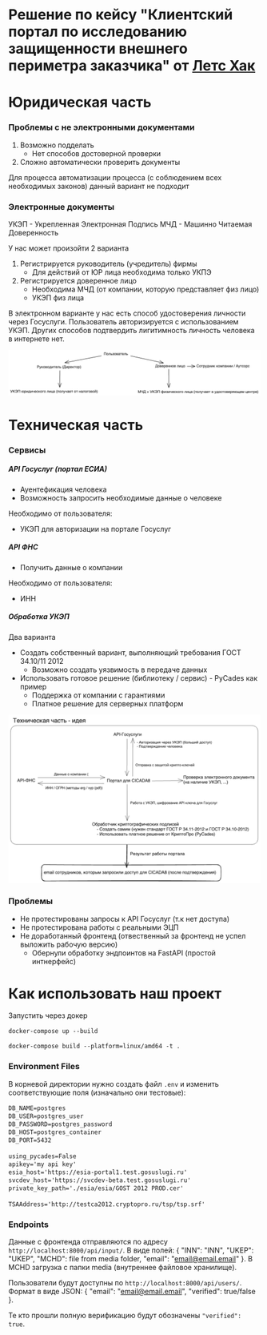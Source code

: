 # Решение по кейсу "Клиентский портал по исследованию защищенности внешнего периметра заказчика" от [Летс Хак](https://летсхак.хакатоны.рус/)

# Юридическая часть

### Проблемы с не электронными документами

1. Возможно подделать
    - Нет способов достоверной проверки
2. Сложно автоматически проверить документы

Для процесса автоматизации процесса (с соблюдением всех необходимых законов) данный вариант не подходит

### Электронные документы

УКЭП - Укрепленная Электронная Подпись
МЧД - Машинно Читаемая Доверенность

У нас может произойти 2 варианта

1. Регистрируется руководитель (учредитель) фирмы
    - Для действий от ЮР лица необходима только УКПЭ
2. Регистрируется доверенное лицо
    - Необходима МЧД (от компании, которую представляет физ лицо)
    - УКЭП физ лица

В электронном варианте у нас есть способ удостоверения личности через Госуслуги. Пользователь авторизируется с
использованием УКЭП. Других способов подтвердить лигитимность личность человека в интернете нет.

![sad](/resources/user_types.png)

# Техническая часть

### Сервисы

##### API Госуслуг (портал ЕСИА)

- Ауентефикация человека
- Возможность запросить необходимые данные о человеке

Необходимо от пользователя:

- УКЭП для авторизации на портале Госуслуг

##### API ФНС

- Получить данные о компании

Необходимо от пользователя:

- ИНН

##### Обработка УКЭП

Два варианта

- Создать собственный вариант, выполняющий требования ГОСТ 34.10/11 2012
    - Возможно создать уязвимость в передаче данных
- Использовать готовое решение (библиотеку / сервис) - PyCades как пример
    - Поддержка от компании с гарантиями
    - Платное решение для серверных платформ

![sad](/resources/api_ideas.png)

### Проблемы

- Не протестированы запросы к API Госуслуг (т.к нет доступа)
- Не протестирована работы с реальными ЭЦП
- Не доработанный фронтенд (отвественный за фронтенд не успел выложить рабочую версию)
  - Обернули обработку эндпоинтов на FastAPI (простой интнерфейс)



# Как использовать наш проект

Запустить через докер

```commandline
docker-compose up --build
```

```commandline
docker-compose build --platform=linux/amd64 -t .
```

### Environment Files

В корневой директории нужно создать файл `.env` и изменить соответствующие поля (изначально они тестовые):
```
DB_NAME=postgres
DB_USER=postgres_user
DB_PASSWORD=postgres_password
DB_HOST=postgres_container
DB_PORT=5432

using_pycades=False
apikey='my api key'
esia_host='https://esia-portal1.test.gosuslugi.ru'
svcdev_host='https://svcdev-beta.test.gosuslugi.ru'
private_key_path='./esia/esia/GOST 2012 PROD.cer'

TSAAddress='http://testca2012.cryptopro.ru/tsp/tsp.srf'
```

### Endpoints

Данные с фронтенда отправляются по адресу `http://localhost:8000/api/input/`. 
В виде полей: { "INN": "INN", "UKEP": "UKEP", "MCHD": file from media folder, "email": "email@email.email" }.
В MCHD загрузка с папки media (внутреннее файловое хранилище).

Пользователи будут доступны по `http://localhost:8000/api/users/`.
Формат в виде JSON:
{ "email": "email@email.email", "verified": true/false }.

Те кто прошли полную верификацию будут обозначены `"verified": true`.
